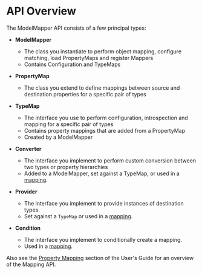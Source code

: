 # API Overview 

The ModelMapper API consists of a few principal types:

  * **ModelMapper**
    * The class you instantiate to perform object mapping, configure matching, load PropertyMaps and register Mappers
    * Contains Configuration and TypeMaps

  * **PropertyMap**
    * The class you extend to define mappings between source and destination properties for a specific pair of types

  * **TypeMap**
    * The interface you use to perform configuration, introspection and mapping for a specific pair of types
    * Contains property mappings that are added from a PropertyMap
    * Created by a ModelMapper

  * **Converter**
    * The interface you implement to perform custom conversion between two types or property hierarchies
    * Added to a ModelMapper, set against a TypeMap, or used in a [mapping](/user-manual/property-mapping/#converters).
    
  * **Provider**
    * The interface you implement to provide instances of destination types.
    * Set against a `TypeMap` or used in a [mapping](/user-manual/property-mapping/#providers).

  * **Condition**
    * The interface you implement to conditionally create a mapping.
    * Used in a [mapping](/user-manual/property-mapping/#conditional-mapping).

Also see the [Property Mapping](/user-manual/property-mapping/) section of the User's Guide for an overview of the Mapping API.